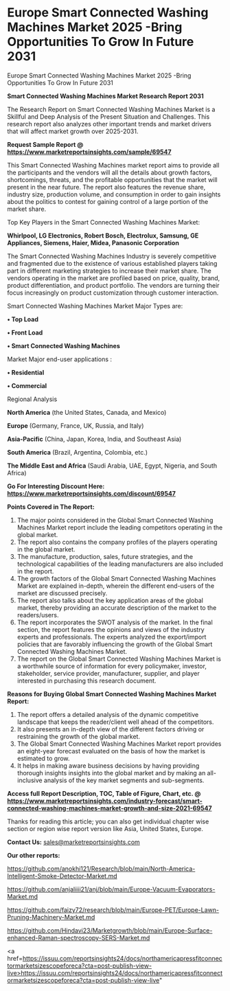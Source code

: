 # Europe Smart Connected Washing Machines Market 2025 -Bring Opportunities To Grow In Future 2031
Europe Smart Connected Washing Machines Market 2025 -Bring Opportunities To Grow In Future 2031

<strong>Smart Connected Washing Machines Market Research Report 2031</strong>

The Research Report on Smart Connected Washing Machines Market is a Skillful and Deep Analysis of the Present Situation and Challenges. This research report also analyzes other important trends and market drivers that will affect market growth over 2025-2031.

<strong>Request Sample Report @ <a href=https://www.marketreportsinsights.com/sample/69547>https://www.marketreportsinsights.com/sample/69547</a></strong>

This Smart Connected Washing Machines market report aims to provide all the participants and the vendors will all the details about growth factors, shortcomings, threats, and the profitable opportunities that the market will present in the near future. The report also features the revenue share, industry size, production volume, and consumption in order to gain insights about the politics to contest for gaining control of a large portion of the market share.

Top Key Players in the Smart Connected Washing Machines Market:

<strong>Whirlpool, LG Electronics, Robert Bosch, Electrolux, Samsung, GE Appliances, Siemens, Haier, Midea, Panasonic Corporation</strong>

The Smart Connected Washing Machines Industry is severely competitive and fragmented due to the existence of various established players taking part in different marketing strategies to increase their market share. The vendors operating in the market are profiled based on price, quality, brand, product differentiation, and product portfolio. The vendors are turning their focus increasingly on product customization through customer interaction.

Smart Connected Washing Machines Market Major Types are:

<strong>• Top Load

• Front Load

• Smart Connected Washing Machines</strong>

Market Major end-user applications :

<strong>• Residential

• Commercial</strong>

Regional Analysis

</u><strong><b>North America</b></strong> (the United States, Canada, and Mexico)

<strong><b>Europe </b></strong>(Germany, France, UK, Russia, and Italy)

<strong><b>Asia-Pacific</b></strong> (China, Japan, Korea, India, and Southeast Asia)

<strong><b>South America</b></strong> (Brazil, Argentina, Colombia, etc.)

<strong><b>The Middle East and Africa</b></strong> (Saudi Arabia, UAE, Egypt, Nigeria, and South Africa)

<strong>Go For Interesting Discount Here: <a href=https://www.marketreportsinsights.com/discount/69547>https://www.marketreportsinsights.com/discount/69547</a></strong>

<strong>Points Covered in The Report:</strong>
<ol>
  <li>The major points considered in the Global Smart Connected Washing Machines Market report include the leading competitors operating in the global market.</li>
  <li>The report also contains the company profiles of the players operating in the global market.</li>
  <li>The manufacture, production, sales, future strategies, and the technological capabilities of the leading manufacturers are also included in the report.</li>
  <li>The growth factors of the Global Smart Connected Washing Machines Market are explained in-depth, wherein the different end-users of the market are discussed precisely.</li>
  <li>The report also talks about the key application areas of the global market, thereby providing an accurate description of the market to the readers/users.</li>
  <li>The report incorporates the SWOT analysis of the market. In the final section, the report features the opinions and views of the industry experts and professionals. The experts analyzed the export/import policies that are favorably influencing the growth of the Global Smart Connected Washing Machines Market.</li>
  <li>The report on the Global Smart Connected Washing Machines Market is a worthwhile source of information for every policymaker, investor, stakeholder, service provider, manufacturer, supplier, and player interested in purchasing this research document.</li>
</ol>
<strong>Reasons for Buying Global Smart Connected Washing Machines Market Report:</strong>

<ol>
  <li>The report offers a detailed analysis of the dynamic competitive landscape that keeps the reader/client well ahead of the competitors.</li>
  <li>It also presents an in-depth view of the different factors driving or restraining the growth of the global market.</li>
  <li>The Global Smart Connected Washing Machines Market report provides an eight-year forecast evaluated on the basis of how the market is estimated to grow.</li>
  <li>It helps in making aware business decisions by having providing thorough insights insights into the global market and by making an all-inclusive analysis of the key market segments and sub-segments.</li>
</ol>
<strong>Access full Report Description, TOC, Table of Figure, Chart, etc. @ <a href=https://www.marketreportsinsights.com/industry-forecast/smart-connected-washing-machines-market-growth-and-size-2021-69547>https://www.marketreportsinsights.com/industry-forecast/smart-connected-washing-machines-market-growth-and-size-2021-69547</a></strong>


Thanks for reading this article; you can also get individual chapter wise section or region wise report version like Asia, United States, Europe.

<strong>Contact Us:</strong>
sales@marketreportsinsights.com

<strong>Our other reports:</strong>

<a href=https://github.com/anokhi121/Research/blob/main/North-America-Intelligent-Smoke-Detector-Market.md>https://github.com/anokhi121/Research/blob/main/North-America-Intelligent-Smoke-Detector-Market.md</a>

<a href=https://github.com/anjaliiii21/anj/blob/main/Europe-Vacuum-Evaporators-Market.md>https://github.com/anjaliiii21/anj/blob/main/Europe-Vacuum-Evaporators-Market.md</a>

<a href=https://github.com/faizy72/research/blob/main/Europe-PET/Europe-Lawn-Pruning-Machinery-Market.md>https://github.com/faizy72/research/blob/main/Europe-PET/Europe-Lawn-Pruning-Machinery-Market.md</a>

<a href=https://github.com/Hindavi23/Marketgrowth/blob/main/Europe-Surface-enhanced-Raman-spectroscopy-SERS-Market.md>https://github.com/Hindavi23/Marketgrowth/blob/main/Europe-Surface-enhanced-Raman-spectroscopy-SERS-Market.md</a>

<a href=https://issuu.com/reportsinsights24/docs/northamericapressfitconnectormarketsizescopeforeca?cta=post-publish-view-live>https://issuu.com/reportsinsights24/docs/northamericapressfitconnectormarketsizescopeforeca?cta=post-publish-view-live</a>"
